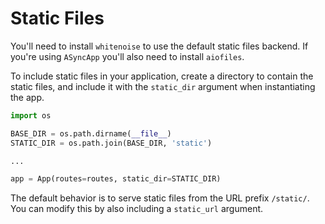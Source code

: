 # Static Files

You'll need to install `whitenoise` to use the default static files backend.
If you're using `ASyncApp` you'll also need to install `aiofiles`.

To include static files in your application, create a directory to contain the static files,
and include it with the `static_dir` argument when instantiating the app.

```python
import os

BASE_DIR = os.path.dirname(__file__)
STATIC_DIR = os.path.join(BASE_DIR, 'static')

...

app = App(routes=routes, static_dir=STATIC_DIR)
```

The default behavior is to serve static files from the URL prefix `/static/`.
You can modify this by also including a `static_url` argument.
